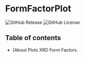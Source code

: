 # FormFactorPlot

![GitHub Release](https://img.shields.io/github/v/release/mhaefner-chem/FormFactorPlot?include_prereleases) ![GitHub License](https://img.shields.io/github/license/mhaefner-chem/FormFactorPlot)

## Table of contents

- [About 
 Plots XRD Form Factors.
<!--stackedit_data:
eyJoaXN0b3J5IjpbMTkzMzE4MTAzLC05ODI4MjI4NzNdfQ==
-->